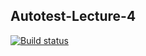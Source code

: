 ## Autotest-Lecture-4
[![Build status](https://ci.appveyor.com/api/projects/status/dyuix444l3jiftjb?svg=true)](https://ci.appveyor.com/project/Maximkuznets/autotest-lecture-4)